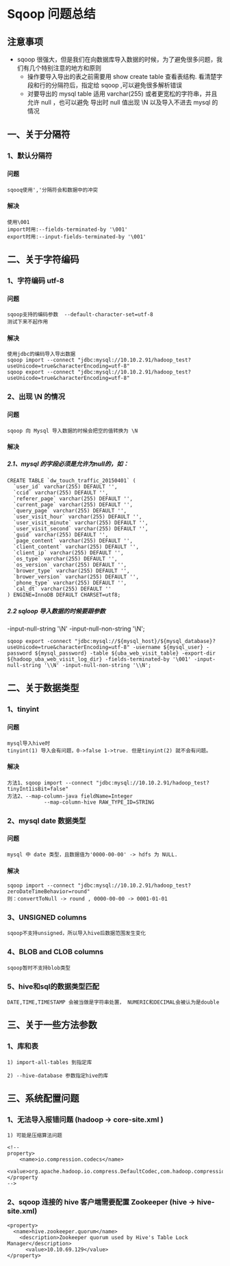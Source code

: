 # Sqoop 问题总结

## 注意事项

- sqoop 很强大，但是我们在向数据库导入数据的时候，为了避免很多问题，我们有几个特别注意的地方和原则
	- 操作要导入导出的表之前需要用 show create table 查看表结构.
	看清楚字段和行的分隔符后，指定给 sqoop ,可以避免很多解析错误
	- 对要导出的 mysql table 适用 varchar(255) 或者更宽松的字符串，并且允许 null ，也可以避免
	导出时 null 值出现 \N 以及导入不进去 mysql 的情况

## 一、关于分隔符

### 1、默认分隔符

#### 问题
	sqooq使用','分隔符会和数据中的冲突
#### 解决
	使用\001
	import时用:--fields-terminated-by '\001'
	export时用:--input-fields-terminated-by '\001'


## 二、关于字符编码

### 1、字符编码 utf-8
#### 问题
	sqoop支持的编码参数  --default-character-set=utf-8
	测试下来不起作用
#### 解决
	使用jdbc的编码导入导出数据
	sqoop import --connect "jdbc:mysql://10.10.2.91/hadoop_test?useUnicode=true&characterEncoding=utf-8"
	sqoop export --connect "jdbc:mysql://10.10.2.91/hadoop_test?useUnicode=true&characterEncoding=utf-8"

### 2、出现 \N 的情况
#### 问题
	sqoop 向 Mysql 导入数据的时候会把空的值转换为 \N

#### 解决
##### 2.1、mysql 的字段必须是允许为null的，如：
```
CREATE TABLE `dw_touch_traffic_20150401` (
  `user_id` varchar(255) DEFAULT '',
  `ccid` varchar(255) DEFAULT '',
  `referer_page` varchar(255) DEFAULT '',
  `current_page` varchar(255) DEFAULT '',
  `query_page` varchar(255) DEFAULT '',
  `user_visit_hour` varchar(255) DEFAULT '',
  `user_visit_minute` varchar(255) DEFAULT '',
  `user_visit_second` varchar(255) DEFAULT '',
  `guid` varchar(255) DEFAULT '',
  `page_content` varchar(255) DEFAULT '',
  `client_content` varchar(255) DEFAULT '',
  `client_ip` varchar(255) DEFAULT '',
  `os_type` varchar(255) DEFAULT '',
  `os_version` varchar(255) DEFAULT '',
  `brower_type` varchar(255) DEFAULT '',
  `brower_version` varchar(255) DEFAULT '',
  `phone_type` varchar(255) DEFAULT '',
  `cal_dt` varchar(255) DEFAULT ''
) ENGINE=InnoDB DEFAULT CHARSET=utf8;
```

#####	2.2 sqloop 导入数据的时候要跟参数
-input-null-string '\\N' -input-null-non-string '\\N';

```
sqoop export -connect "jdbc:mysql://${mysql_host}/${mysql_database}?useUnicode=true&characterEncoding=utf-8" -username ${mysql_user} -password ${mysql_password} -table ${uba_web_visit_table} -export-dir ${hadoop_uba_web_visit_log_dir} -fields-terminated-by '\001' -input-null-string '\\N' -input-null-non-string '\\N';
```



## 二、关于数据类型

### 1、tinyint

#### 问题
	mysql导入hive时
	tinyint(1) 导入会有问题，0->false 1->true. 但是tinyint(2) 就不会有问题。

#### 解决
	方法1、sqoop import --connect "jdbc:mysql://10.10.2.91/hadoop_test?tinyInt1isBit=false"
	方法2、--map-column-java fieldName=Integer
				--map-column-hive RAW_TYPE_ID=STRING

### 2、mysql date 数据类型
#### 问题
	mysql 中 date 类型，且数据值为'0000-00-00' -> hdfs 为 NULL.

#### 解决
	sqoop import --connect "jdbc:mysql://10.10.2.91/hadoop_test?zeroDateTimeBehavior=round"
	则：convertToNull -> round , 0000-00-00 -> 0001-01-01

### 3、UNSIGNED columns

	sqoop不支持unsigned，所以导入hive后数据范围发生变化

### 4、BLOB and CLOB columns
	sqoop暂时不支持blob类型

### 5、hive和sql的数据类型匹配
	DATE,TIME,TIMESTAMP 会被当做是字符串处置， NUMERIC和DECIMAL会被认为是double


## 三、关于一些方法参数

### 1、库和表
```
1) import-all-tables 到指定库

2) --hive-database 参数指定hive的库
```


## 三、系统配置问题

### 1、无法导入报错问题 (hadoop -> core-site.xml )
```
1) 可能是压缩算法问题

<!--
property>
  	<name>io.compression.codecs</name>
    	<value>org.apache.hadoop.io.compress.DefaultCodec,com.hadoop.compression.lzo.LzoCodec,com.hadoop.compression.lzo.LzopCodec,org.apache.hadoop.io.compress.GzipCodec,org.apache.hadoop.io.compress.BZip2Codec</value>
</property
-->
```

### 2、sqoop 连接的 hive 客户端需要配置 Zookeeper  (hive -> hive-site.xml)
```
<property>
  <name>hive.zookeeper.quorum</name>
    <description>Zookeeper quorum used by Hive's Table Lock Manager</description>
      <value>10.10.69.129</value>
</property>
```
